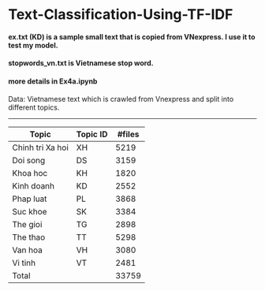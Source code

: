 # Text-Classification-Using-TF-IDF
#### ex.txt (KD) is a sample small text that is copied from VNexpress. I use it to test my model.
#### stopwords_vn.txt is Vietnamese stop word.
#### more details in Ex4a.ipynb
Data: Vietnamese text which is crawled from Vnexpress and split into different topics.
***************************************************************************
|Topic | Topic ID | #files |
| --- | --- | --- |
| Chinh tri Xa hoi | XH |	5219 |
| Doi song | DS | 3159 |
| Khoa hoc | KH | 1820 |
| Kinh doanh | KD |2552 |
| Phap luat	| PL | 3868 |
| Suc khoe | SK | 3384 |
| The gioi | TG | 2898 |
| The thao | TT | 5298 |
| Van hoa | VH | 3080 |
| Vi tinh	| VT | 2481 |
| Total | | 33759 |
